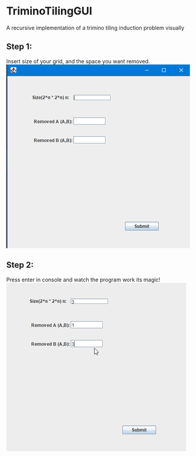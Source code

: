 # TriminoTilingGUI
A recursive implementation of a trimino tiling induction problem visually 
## Step 1: 
Insert size of your grid, and the space you want removed. 
![](https://github.com/BenFSaks/TriminoTilingGUI/blob/9e8e06a662db2b9c78a7303a1b157fbe1e974b7f/inputGUI.png)
## Step 2: 
Press enter in console and watch the program work its magic!
![](https://github.com/BenFSaks/TriminoTilingGUI/blob/b6541a7d2ce99b5fa57d0302a2b4f5f4138eb54b/example1.gif)
